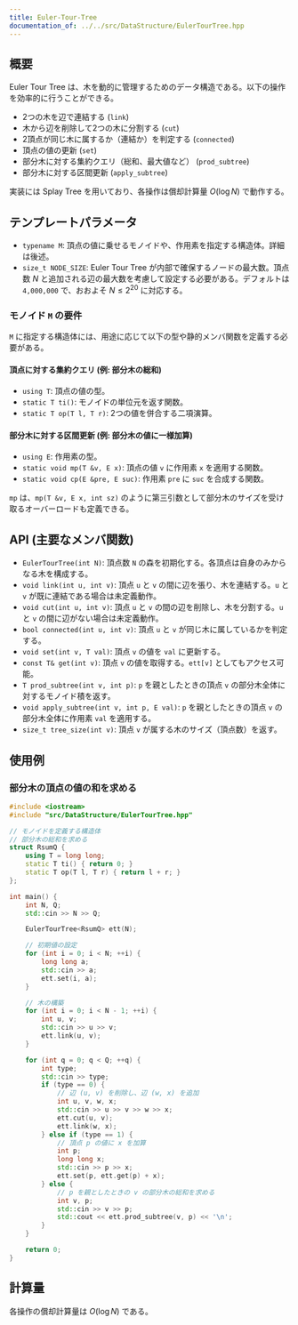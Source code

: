```yaml
---
title: Euler-Tour-Tree
documentation_of: ../../src/DataStructure/EulerTourTree.hpp
---
```


## 概要
Euler Tour Tree は、木を動的に管理するためのデータ構造である。以下の操作を効率的に行うことができる。

- 2つの木を辺で連結する (`link`)
- 木から辺を削除して2つの木に分割する (`cut`)
- 2頂点が同じ木に属するか（連結か）を判定する (`connected`)
- 頂点の値の更新 (`set`)
- 部分木に対する集約クエリ（総和、最大値など） (`prod_subtree`)
- 部分木に対する区間更新 (`apply_subtree`)

実装には Splay Tree を用いており、各操作は償却計算量 $O(\log N)$ で動作する。

## テンプレートパラメータ

- `typename M`: 頂点の値に乗せるモノイドや、作用素を指定する構造体。詳細は後述。
- `size_t NODE_SIZE`: Euler Tour Tree が内部で確保するノードの最大数。頂点数 $N$ と追加される辺の最大数を考慮して設定する必要がある。デフォルトは `4,000,000` で、おおよそ $N \le 2^{20}$ に対応する。

### モノイド `M` の要件

`M` に指定する構造体には、用途に応じて以下の型や静的メンバ関数を定義する必要がある。

#### 頂点に対する集約クエリ (例: 部分木の総和)

- `using T`: 頂点の値の型。
- `static T ti()`: モノイドの単位元を返す関数。
- `static T op(T l, T r)`: 2つの値を併合する二項演算。

#### 部分木に対する区間更新 (例: 部分木の値に一様加算)

- `using E`: 作用素の型。
- `static void mp(T &v, E x)`: 頂点の値 `v` に作用素 `x` を適用する関数。
- `static void cp(E &pre, E suc)`: 作用素 `pre` に `suc` を合成する関数。

`mp` は、`mp(T &v, E x, int sz)` のように第三引数として部分木のサイズを受け取るオーバーロードも定義できる。

## API (主要なメンバ関数)

- `EulerTourTree(int N)`: 頂点数 `N` の森を初期化する。各頂点は自身のみからなる木を構成する。
- `void link(int u, int v)`: 頂点 `u` と `v` の間に辺を張り、木を連結する。`u` と `v` が既に連結である場合は未定義動作。
- `void cut(int u, int v)`: 頂点 `u` と `v` の間の辺を削除し、木を分割する。`u` と `v` の間に辺がない場合は未定義動作。
- `bool connected(int u, int v)`: 頂点 `u` と `v` が同じ木に属しているかを判定する。
- `void set(int v, T val)`: 頂点 `v` の値を `val` に更新する。
- `const T& get(int v)`: 頂点 `v` の値を取得する。`ett[v]` としてもアクセス可能。
- `T prod_subtree(int v, int p)`: `p` を親としたときの頂点 `v` の部分木全体に対するモノイド積を返す。
- `void apply_subtree(int v, int p, E val)`: `p` を親としたときの頂点 `v` の部分木全体に作用素 `val` を適用する。
- `size_t tree_size(int v)`: 頂点 `v` が属する木のサイズ（頂点数）を返す。

## 使用例

### 部分木の頂点の値の和を求める

```cpp
#include <iostream>
#include "src/DataStructure/EulerTourTree.hpp"

// モノイドを定義する構造体
// 部分木の総和を求める
struct RsumQ {
    using T = long long;
    static T ti() { return 0; }
    static T op(T l, T r) { return l + r; }
};

int main() {
    int N, Q;
    std::cin >> N >> Q;

    EulerTourTree<RsumQ> ett(N);

    // 初期値の設定
    for (int i = 0; i < N; ++i) {
        long long a;
        std::cin >> a;
        ett.set(i, a);
    }

    // 木の構築
    for (int i = 0; i < N - 1; ++i) {
        int u, v;
        std::cin >> u >> v;
        ett.link(u, v);
    }

    for (int q = 0; q < Q; ++q) {
        int type;
        std::cin >> type;
        if (type == 0) {
            // 辺 (u, v) を削除し、辺 (w, x) を追加
            int u, v, w, x;
            std::cin >> u >> v >> w >> x;
            ett.cut(u, v);
            ett.link(w, x);
        } else if (type == 1) {
            // 頂点 p の値に x を加算
            int p;
            long long x;
            std::cin >> p >> x;
            ett.set(p, ett.get(p) + x);
        } else {
            // p を親としたときの v の部分木の総和を求める
            int v, p;
            std::cin >> v >> p;
            std::cout << ett.prod_subtree(v, p) << '\n';
        }
    }

    return 0;
}
```

## 計算量
各操作の償却計算量は $O(\log N)$ である。
